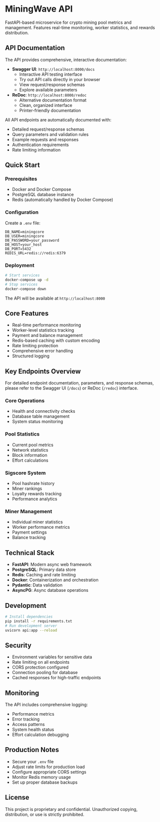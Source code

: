# MiningWave API
FastAPI-based microservice for crypto mining pool metrics and management. Features real-time monitoring, worker statistics, and rewards distribution.

## API Documentation
The API provides comprehensive, interactive documentation:
- **Swagger UI**: `http://localhost:8000/docs`
  - Interactive API testing interface
  - Try out API calls directly in your browser
  - View request/response schemas
  - Explore available parameters
- **ReDoc**: `http://localhost:8000/redoc`
  - Alternative documentation format
  - Clean, organized interface
  - Printer-friendly documentation

All API endpoints are automatically documented with:
- Detailed request/response schemas
- Query parameters and validation rules
- Example requests and responses
- Authentication requirements
- Rate limiting information

## Quick Start
### Prerequisites
- Docker and Docker Compose
- PostgreSQL database instance
- Redis (automatically handled by Docker Compose)

### Configuration
Create a `.env` file:
```env
DB_NAME=miningcore
DB_USER=miningcore
DB_PASSWORD=your_password
DB_HOST=your_host
DB_PORT=5432
REDIS_URL=redis://redis:6379
```

### Deployment
```bash
# Start services
docker-compose up -d
# Stop services
docker-compose down
```
The API will be available at `http://localhost:8000`

## Core Features
- Real-time performance monitoring
- Worker-level statistics tracking
- Payment and balance management
- Redis-based caching with custom encoding
- Rate limiting protection
- Comprehensive error handling
- Structured logging

## Key Endpoints Overview
For detailed endpoint documentation, parameters, and response schemas, please refer to the Swagger UI (`/docs`) or ReDoc (`/redoc`) interface.

### Core Operations
- Health and connectivity checks
- Database table management
- System status monitoring

### Pool Statistics
- Current pool metrics
- Network statistics
- Block information
- Effort calculations

### Sigscore System
- Pool hashrate history
- Miner rankings
- Loyalty rewards tracking
- Performance analytics

### Miner Management
- Individual miner statistics
- Worker performance metrics
- Payment settings
- Balance tracking

## Technical Stack
- **FastAPI**: Modern async web framework
- **PostgreSQL**: Primary data store
- **Redis**: Caching and rate limiting
- **Docker**: Containerization and orchestration
- **Pydantic**: Data validation
- **AsyncPG**: Async database operations

## Development
```bash
# Install dependencies
pip install -r requirements.txt
# Run development server
uvicorn api:app --reload
```

## Security
- Environment variables for sensitive data
- Rate limiting on all endpoints
- CORS protection configured
- Connection pooling for database
- Cached responses for high-traffic endpoints

## Monitoring
The API includes comprehensive logging:
- Performance metrics
- Error tracking
- Access patterns
- System health status
- Effort calculation debugging

## Production Notes
- Secure your `.env` file
- Adjust rate limits for production load
- Configure appropriate CORS settings
- Monitor Redis memory usage
- Set up proper database backups

## License
This project is proprietary and confidential. Unauthorized copying, distribution, or use is strictly prohibited.
